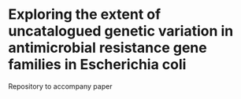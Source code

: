 # Exploring the extent of uncatalogued genetic variation in antimicrobial resistance gene families in Escherichia coli
Repository to accompany paper

